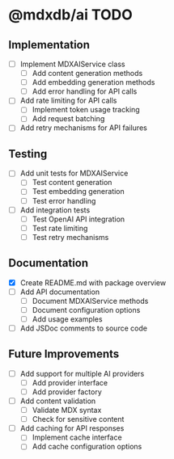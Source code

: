 # @mdxdb/ai TODO

## Implementation
- [ ] Implement MDXAIService class
  - [ ] Add content generation methods
  - [ ] Add embedding generation methods
  - [ ] Add error handling for API calls
- [ ] Add rate limiting for API calls
  - [ ] Implement token usage tracking
  - [ ] Add request batching
- [ ] Add retry mechanisms for API failures

## Testing
- [ ] Add unit tests for MDXAIService
  - [ ] Test content generation
  - [ ] Test embedding generation
  - [ ] Test error handling
- [ ] Add integration tests
  - [ ] Test OpenAI API integration
  - [ ] Test rate limiting
  - [ ] Test retry mechanisms

## Documentation
- [x] Create README.md with package overview
- [ ] Add API documentation
  - [ ] Document MDXAIService methods
  - [ ] Document configuration options
  - [ ] Add usage examples
- [ ] Add JSDoc comments to source code

## Future Improvements
- [ ] Add support for multiple AI providers
  - [ ] Add provider interface
  - [ ] Add provider factory
- [ ] Add content validation
  - [ ] Validate MDX syntax
  - [ ] Check for sensitive content
- [ ] Add caching for API responses
  - [ ] Implement cache interface
  - [ ] Add cache configuration options
